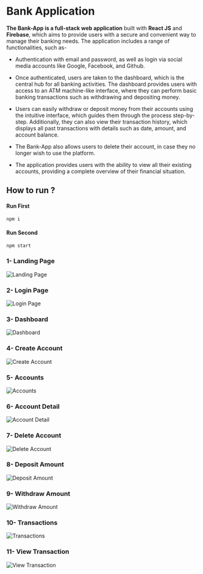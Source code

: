 # Bank Application
**The Bank-App is a full-stack web application** built with **React JS** and **Firebase**, which aims to provide users with a secure and convenient way to manage their banking needs. The application includes a range of functionalities, such as-
* Authentication with email and password, as well as login via social media accounts like Google, Facebook, and Github.

* Once authenticated, users are taken to the dashboard, which is the central hub for all banking activities. The dashboard provides users with access to an ATM machine-like interface, where they can perform basic banking transactions such as withdrawing and depositing money.

* Users can easily withdraw or deposit money from their accounts using the intuitive interface, which guides them through the process step-by-step. Additionally, they can also view their transaction history, which displays all past transactions with details such as date, amount, and account balance.

* The Bank-App also allows users to delete their account, in case they no longer wish to use the platform. 
* The application provides users with the ability to view all their existing accounts, providing a complete overview of their financial situation.

## How to run ?
#### Run First
```javascript
npm i
```
#### Run Second
```javascript
npm start
```

### 1- Landing Page
![Landing Page](https://drive.google.com/uc?export=view&id=19XBNubWZF4jQgFx9UClyUrBYnddZPYZJ) <br />
### 2- Login Page
![Login Page](https://drive.google.com/uc?export=view&id=1GB-3vaqG5_8RjcFu-_1zT4vsXMubuJ09) <br />
### 3- Dashboard
![Dashboard](https://drive.google.com/uc?export=view&id=12qeUUkxHByYylsQH1mBH0LbyzBpbc1Ax) <br />
### 4- Create Account
![Create Account](https://drive.google.com/uc?export=view&id=1B7le7yH3tBVYN-c3i6AayHJOiF_gWFGT) <br />
### 5- Accounts
![Accounts](https://drive.google.com/uc?export=view&id=1J0aIgKK4-Wyt3LuCV8mqgCUXGjNBkbAa) <br />
### 6- Account Detail
![Account Detail](https://drive.google.com/uc?export=view&id=10nJQ8NL1GZiqswZWQcFzYqSpnUigTpBC) <br />
### 7- Delete Account
![Delete Account](https://drive.google.com/uc?export=view&id=1VbNo9772hMSOsZxCbTtszPRagURVyvjO) <br />
### 8- Deposit Amount
![Deposit Amount](https://drive.google.com/uc?export=view&id=16z9KkkYLNCs9EQVRKz-RMKOwrYqBnfpd) <br />
### 9- Withdraw Amount
![Withdraw Amount](https://drive.google.com/uc?export=view&id=1I8lJFSvQfMKg3x1nIE-1POdepE1-_DdT) <br />
### 10- Transactions
![Transactions](https://drive.google.com/uc?export=view&id=1c4FJ7KTjVxkw3qLw2FtTOOU9mFQg67-l) <br />
### 11- View Transaction
![View Transaction](https://drive.google.com/uc?export=view&id=1WlnGSXCgJezjskNzTW-OjLi3ocd2vFAo) <br /> <br />
